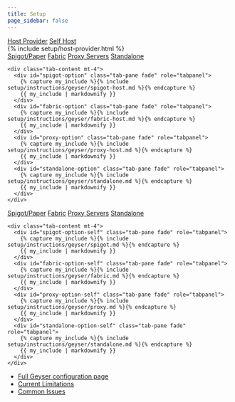 ```yaml
---
title: Setup
page_sidebar: false
---
```

<div class="row gap-4 mx-0" role="tablist">
  <a class="col btn btn-outline-primary active" href="#" data-bs-toggle="tab" data-bs-target="#host-provider-options" type="button" role="tab" aria-controls="host-provider-options" aria-selected="true">Host Provider</a>
  <a class="col btn btn-outline-primary" href="#" data-bs-toggle="tab" data-bs-target="#self-host-options" type="button" role="tab" aria-controls="self-host-options" aria-selected="false">Self Host</a>
</div>

<div class="tab-content mt-4">
  <div id="host-provider-options" class="tab-pane fade show active" role="tabpanel">
    {% include setup/host-provider.html %}
    <div class="btn-group d-flex" role="tablist" aria-label="Setup Options">
      <a class="btn btn-outline-primary" href="#" data-bs-toggle="tab" data-bs-target="#spigot-option" type="button" role="tab" aria-controls="spigot-option" aria-selected="false">Spigot/Paper</a>
      <a class="btn btn-outline-primary" href="#" data-bs-toggle="tab" data-bs-target="#fabric-option" type="button" role="tab" aria-controls="fabric-option" aria-selected="false">Fabric</a>
      <a class="btn btn-outline-primary" href="#" data-bs-toggle="tab" data-bs-target="#proxy-option" type="button" role="tab" aria-controls="proxy-option" aria-selected="false">Proxy Servers</a>
      <a class="btn btn-outline-primary" href="#" data-bs-toggle="tab" data-bs-target="#standalone-option" type="button" role="tab" aria-controls="standalone-option" aria-selected="false">Standalone</a>
    </div>

    <div class="tab-content mt-4">
      <div id="spigot-option" class="tab-pane fade" role="tabpanel">
        {% capture my_include %}{% include setup/instructions/geyser/spigot-host.md %}{% endcapture %}
        {{ my_include | markdownify }}
      </div>
      <div id="fabric-option" class="tab-pane fade" role="tabpanel">
        {% capture my_include %}{% include setup/instructions/geyser/fabric-host.md %}{% endcapture %}
        {{ my_include | markdownify }}
      </div>
      <div id="proxy-option" class="tab-pane fade" role="tabpanel">
        {% capture my_include %}{% include setup/instructions/geyser/proxy-host.md %}{% endcapture %}
        {{ my_include | markdownify }}
      </div>
      <div id="standalone-option" class="tab-pane fade" role="tabpanel">
        {% capture my_include %}{% include setup/instructions/geyser/standalone.md %}{% endcapture %}
        {{ my_include | markdownify }}
      </div>
    </div>
  </div>

  <div id="self-host-options" class="tab-pane fade" role="tabpanel">
    <div class="btn-group d-flex" role="tablist" aria-label="Setup Options">
      <a class="btn btn-outline-primary" href="#" data-bs-toggle="tab" data-bs-target="#spigot-option-self" type="button" role="tab" aria-controls="spigot-option" aria-selected="false">Spigot/Paper</a>
      <a class="btn btn-outline-primary" href="#" data-bs-toggle="tab" data-bs-target="#fabric-option-self" type="button" role="tab" aria-controls="fabric-option" aria-selected="false">Fabric</a>
      <a class="btn btn-outline-primary" href="#" data-bs-toggle="tab" data-bs-target="#proxy-option-self" type="button" role="tab" aria-controls="proxy-option" aria-selected="false">Proxy Servers</a>
      <a class="btn btn-outline-primary" href="#" data-bs-toggle="tab" data-bs-target="#standalone-option-self" type="button" role="tab" aria-controls="standalone-option" aria-selected="false">Standalone</a>
    </div>

    <div class="tab-content mt-4">
      <div id="spigot-option-self" class="tab-pane fade" role="tabpanel">
        {% capture my_include %}{% include setup/instructions/geyser/spigot.md %}{% endcapture %}
        {{ my_include | markdownify }}
      </div>
      <div id="fabric-option-self" class="tab-pane fade" role="tabpanel">
        {% capture my_include %}{% include setup/instructions/geyser/fabric.md %}{% endcapture %}
        {{ my_include | markdownify }}
      </div>
      <div id="proxy-option-self" class="tab-pane fade" role="tabpanel">
        {% capture my_include %}{% include setup/instructions/geyser/proxy.md %}{% endcapture %}
        {{ my_include | markdownify }}
      </div>
      <div id="standalone-option-self" class="tab-pane fade" role="tabpanel">
        {% capture my_include %}{% include setup/instructions/geyser/standalone.md %}{% endcapture %}
        {{ my_include | markdownify }}
      </div>
    </div>
  </div>
</div>

<ul> 
  <li><a href="https://wiki.geysermc.org/geyser/understanding-the-config/">Full Geyser configuration page</a></li>
  <li><a href="https://wiki.geysermc.org/geyser/current-limitations/">Current Limitations</a></li>
  <li><a href="https://wiki.geysermc.org/geyser/common-issues/">Common Issues</a></li>
</ul>